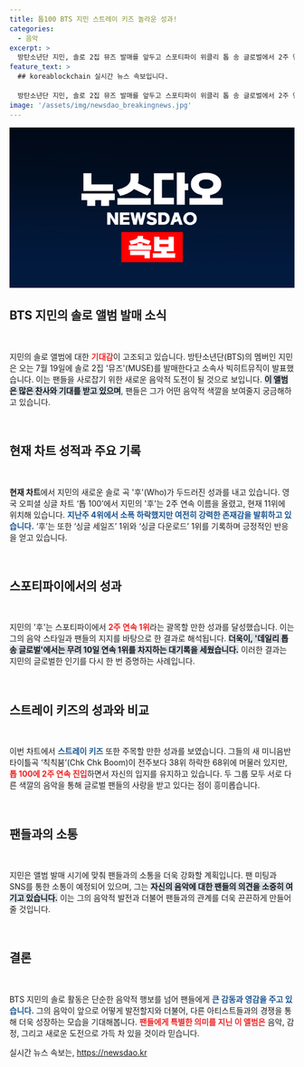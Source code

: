 ```yaml
---
title: 톱100 BTS 지민 스트레이 키즈 놀라운 성과!
categories:
  - 음악
excerpt: >
  방탄소년단 지민, 솔로 2집 뮤즈 발매를 앞두고 스포티파이 위클리 톱 송 글로벌에서 2주 연속 1위를 기록! 후의 놀라운 성과와 차트 스타들의 경쟁이 흥미진진하다. 클릭해서 더 알아보세요!
feature_text: >
  ## koreablockchain 실시간 뉴스 속보입니다.

  방탄소년단 지민, 솔로 2집 뮤즈 발매를 앞두고 스포티파이 위클리 톱 송 글로벌에서 2주 연속 1위를 기록! 후의 놀라운 성과와 차트 스타들의 경쟁이 흥미진진하다. 클릭해서 더 알아보세요!
image: '/assets/img/newsdao_breakingnews.jpg'
---
```


<p><img src="/assets/img/newsdao_breakingnews.jpg" alt="koreablockchain 속보" /></p>

<h2 data-ke-size="size26">BTS 지민의 솔로 앨범 발매 소식</h2>

<p data-ke-size="size16">&nbsp;</p>

<p>지민의 솔로 앨범에 대한 <b><span style="color: #ee2323;">기대감</span></b>이 고조되고 있습니다. 방탄소년단(BTS)의 멤버인 지민은 오는 7월 19일에 솔로 2집 '뮤즈'(MUSE)를 발매한다고 소속사 빅히트뮤직이 발표했습니다. 이는 팬들을 사로잡기 위한 새로운 음악적 도전이 될 것으로 보입니다. <b><span style="background-color: #21538527;">이 앨범은 많은 찬사와 기대를 받고 있으며</span></b>, 팬들은 그가 어떤 음악적 색깔을 보여줄지 궁금해하고 있습니다. </p>

<p data-ke-size="size16">&nbsp;</p>

<h2 data-ke-size="size26">현재 차트 성적과 주요 기록</h2>

<p data-ke-size="size16">&nbsp;</p>

<p><B>현재 차트</B>에서 지민의 새로운 솔로 곡 '후'(Who)가 두드러진 성과를 내고 있습니다. 영국 오피셜 싱글 차트 ‘톱 100’에서 지민의 '후'는 2주 연속 이름을 올렸고, 현재 11위에 위치해 있습니다. <b><span style="color: #1a5490;">지난주 4위에서 소폭 하락했지만 여전히 강력한 존재감을 발휘하고 있습니다.</span></b> ‘후’는 또한 ‘싱글 세일즈’ 1위와 ‘싱글 다운로드’ 1위를 기록하며 긍정적인 반응을 얻고 있습니다. </p>

<p data-ke-size="size16">&nbsp;</p>

<h2 data-ke-size="size26">스포티파이에서의 성과</h2>

<p data-ke-size="size16">&nbsp;</p>

<p>지민의 '후'는 스포티파이에서 <b><span style="color: #ee2323;">2주 연속 1위</span></b>라는 괄목할 만한 성과를 달성했습니다. 이는 그의 음악 스타일과 팬들의 지지를 바탕으로 한 결과로 해석됩니다. <b><span style="background-color: #21538527;">더욱이, '데일리 톱 송 글로벌'에서는 무려 10일 연속 1위를 차지하는 대기록을 세웠습니다.</span></b> 이러한 결과는 지민의 글로벌한 인기를 다시 한 번 증명하는 사례입니다.</p>

<p data-ke-size="size16">&nbsp;</p>

<h2 data-ke-size="size26">스트레이 키즈의 성과와 비교</h2>

<p data-ke-size="size16">&nbsp;</p>

<p>이번 차트에서 <b><span style="color: #1a5490;">스트레이 키즈</span></b> 또한 주목할 만한 성과를 보였습니다. 그들의 새 미니음반 타이틀곡 ‘칙칙붐’(Chk Chk Boom)이 전주보다 38위 하락한 68위에 머물러 있지만, <b><span style="color: #ee2323;">톱 100에 2주 연속 진입</span></b>하면서 자신의 입지를 유지하고 있습니다. 두 그룹 모두 서로 다른 색깔의 음악을 통해 글로벌 팬들의 사랑을 받고 있다는 점이 흥미롭습니다.</p>

<p data-ke-size="size16">&nbsp;</p>

<h2 data-ke-size="size26">팬들과의 소통</h2>

<p data-ke-size="size16">&nbsp;</p>

<p>지민은 앨범 발매 시기에 맞춰 팬들과의 소통을 더욱 강화할 계획입니다. 팬 미팅과 SNS를 통한 소통이 예정되어 있으며, 그는 <b><span style="background-color: #21538527;">자신의 음악에 대한 팬들의 의견을 소중히 여기고 있습니다.</span></b> 이는 그의 음악적 발전과 더불어 팬들과의 관계를 더욱 끈끈하게 만들어줄 것입니다. </p>

<p data-ke-size="size16">&nbsp;</p>

<h2 data-ke-size="size26">결론</h2>

<p data-ke-size="size16">&nbsp;</p>

<p>BTS 지민의 솔로 활동은 단순한 음악적 행보를 넘어 팬들에게 <b><span style="color: #1a5490;">큰 감동과 영감을 주고 있습니다.</span></b> 그의 음악이 앞으로 어떻게 발전할지와 더불어, 다른 아티스트들과의 경쟁을 통해 더욱 성장하는 모습을 기대해봅니다. <b><span style="color: #ee2323;">팬들에게 특별한 의미를 지닌 이 앨범은</span></b> 음악, 감정, 그리고 새로운 도전으로 가득 차 있을 것이라 믿습니다.</p>
실시간 뉴스 속보는, <a href="https://newsdao.kr" rel="dofollow">https://newsdao.kr</a>


